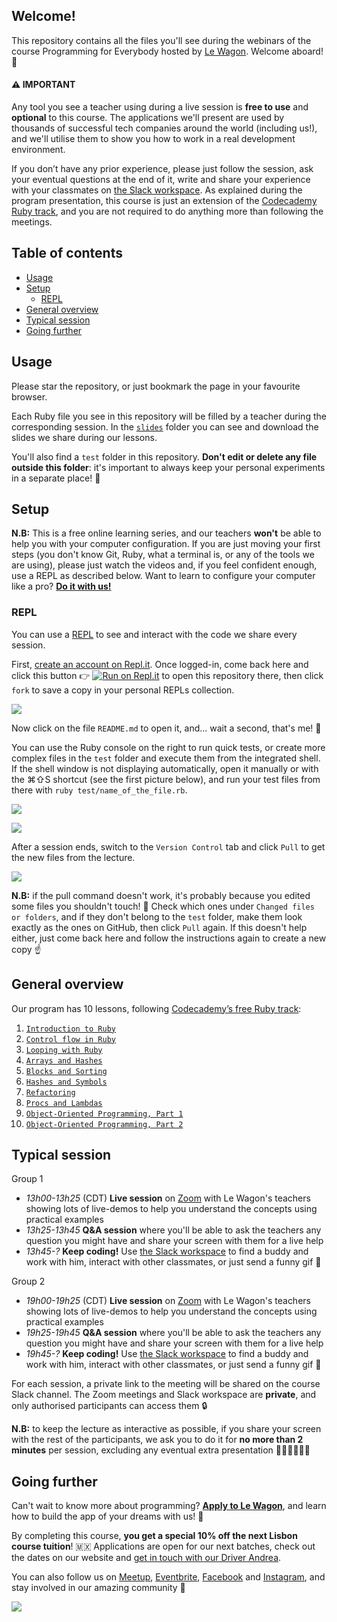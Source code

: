 ## Welcome!

This repository contains all the files you'll see during the webinars of the course Programming for Everybody hosted by [Le Wagon](https://www.lewagon.com/mexico). Welcome aboard! 🎉

#### ⚠️ IMPORTANT

Any tool you see a teacher using during a live session is **free to use** and **optional** to this course. The applications we'll present are used by thousands of successful tech companies around the world (including us!), and we'll utilise them to show you how to work in a real development environment.

If you don’t have any prior experience, please just follow the session, ask your eventual questions at the end of it, write and share your experience with your classmates on [the Slack workspace](https://le-wagon-para-todos.slack.com). As explained during the program presentation, this course is just an extension of the [Codecademy Ruby track](https://www.codecademy.com/learn/learn-ruby), and you are not required to do anything more than following the meetings.

## Table of contents

- [Usage](#usage)
- [Setup](#setup)
  - [REPL](#repl)
  <!-- - [Git and Ruby](#git-and-ruby) -->
- [General overview](#general-overview)
- [Typical session](#typical-session)
- [Going further](#going-further)

## Usage

Please star the repository, or just bookmark the page in your favourite browser.

Each Ruby file you see in this repository will be filled by a teacher during the corresponding session. In the [`slides`](https://github.com/lewagonmx/programming4everybody/tree/master/slides) folder you can see and download the slides we share during our lessons.

You'll also find a `test` folder in this repository. **Don't edit or delete any file outside this folder**: it's important to always keep your personal experiments in a separate place! 🧪

## Setup

**N.B:** This is a free online learning series, and our teachers **won't** be able to help you with your computer configuration. If you are just moving your first steps (you don't know Git, Ruby, what a terminal is, or any of the tools we are using), please just watch the videos and, if you feel confident enough, use a REPL as described below. Want to learn to configure your computer like a pro? **[Do it with us!](#going-further)**

### REPL

You can use a [REPL](https://en.wikipedia.org/wiki/Read%E2%80%93eval%E2%80%93print_loop) to see and interact with the code we share every session.

First, [create an account on Repl.it](https://repl.it/signup). Once logged-in, come back here and click this button 👉 [![Run on Repl.it](https://repl.it/badge/github/lewagonmx/programming4everybody)](https://repl.it/@lewagonmx/programming4everybody) to open this repository there, then click `fork` to save a copy in your personal REPLs collection.

![](https://github.com/lewagonmx/programming4everybody/raw/master/images/repl1.png)

Now click on the file `README.md` to open it, and... wait a second, that's me! 🤖

You can use the Ruby console on the right to run quick tests, or create more complex files in the `test` folder and execute them from the integrated shell.
If the shell window is not displaying automatically, open it manually or with the ⌘⇧S shortcut (see the first picture below), and run your test files from there with `ruby test/name_of_the_file.rb`.

![](https://github.com/lewagonmx/programming4everybody/raw/master/images/repl2.png)

![](https://github.com/lewagonmx/programming4everybody/raw/master/images/repl3.png)

After a session ends, switch to the `Version Control` tab and click `Pull` to get the new files from the lecture.

![](https://github.com/lewagonmx/programming4everybody/raw/master/images/repl4.png)

**N.B:** if the pull command doesn't work, it's probably because you edited some files you shouldn't touch! 🛑 Check which ones under `Changed files or folders`, and if they don't belong to the `test` folder, make them look exactly as the ones on GitHub, then click `Pull` again. If this doesn't help either, just come back here and follow the instructions again to create a new copy ☝️

<!-- ### Git and Ruby

**ONLY** if you already have:

- [Ruby](https://www.ruby-lang.org/en/documentation/installation) installed (type `ruby --version` in your terminal, it should give you a version >= 2.2)
- [Git](https://git-scm.com/book/en/v2/Getting-Started-Installing-Git) installed (`git --version` should be >= 1.7)
- a [GitHub profile](https://github.com/join)
- some basic knowledge of programming

you can clone this repository on your computer and fetch the new changes after each session.

First, fork (copy) this repository to your profile.

![](https://github.com/lewagonlisbon/programming4everybody/raw/master/images/fork.png)

Then, open your terminal and run the following commands one at a time (always read the comments carefully, they're there for a reason! 👀):

```sh
# TODO: change with your GitHub username
GITHUB_USERNAME="your-github-username"

# 1. Create a new folder where to keep your personal projects:
[ ! -d ~/code ] && mkdir ~/code
[ ! -d ~/code/$GITHUB_USERNAME ] && mkdir ~/code/$GITHUB_USERNAME
cd ~/code/$GITHUB_USERNAME

# 2. Clone the repository from your GitHub and connect to @lewagonlisbon's one (run JUST ONCE):
git clone https://github.com/$GITHUB_USERNAME/programming4everybody.git
cd programming4everybody
git remote add upstream https://github.com/lewagonlisbon/programming4everybody.git
git fetch --all
git reset --hard upstream/master

# 3. Open the repository in your favourite editor:
atom . # or `open -a Atom .`
subl . # or `open -a "Sublime Text" .`
code . # or `open -a "Visual Studio Code" .`
```

Check our code from the webinars in your editor and play around in the `test` folder. You can run your test files in the terminal with `ruby test/a_test_file.rb`, or type `irb` to open an interactive Ruby console.

After each session, get the latest updates with:

```sh
git fetch --all
git reset --hard upstream/master
```

> **Bonus**: if you use [Atom](https://atom.io), you can install the [Teletype package](https://teletype.atom.io) and interact with our code when you ask for a live help! 🤓
>
> ![](https://blog.atom.io/img/posts/teletype/code-together.gif) -->

## General overview

Our program has 10 lessons, following [Codecademy’s free Ruby track](https://www.codecademy.com/learn/learn-ruby):

1. [`Introduction to Ruby`](https://github.com/lewagonmx/programming4everybody/blob/master/01_introduction.rb)
2. [`Control flow in Ruby`](https://github.com/lewagonmx/programming4everybody/blob/master/02_control_flow.rb)
3. [`Looping with Ruby`](https://github.com/lewagonmx/programming4everybody/blob/master/03_looping.rb)
4. [`Arrays and Hashes`](https://github.com/lewagonmx/programming4everybody/blob/master/04_arrays_and_hashes.rb)
5. [`Blocks and Sorting`](https://github.com/lewagonmx/programming4everybody/blob/master/05_methods_and_blocks.rb)
6. [`Hashes and Symbols`](https://github.com/lewagonmx/programming4everybody/blob/master/06_hashes_and_symbols.rb)
7. [`Refactoring`](https://github.com/lewagonmx/programming4everybody/blob/master/07_refactoring.rb)
8. [`Procs and Lambdas`](https://github.com/lewagonmx/programming4everybody/blob/master/08_procs_and_lambdas.rb)
9. [`Object-Oriented Programming, Part 1`](https://github.com/lewagonmx/programming4everybody/blob/master/09_oop.rb)
10. [`Object-Oriented Programming, Part 2`](https://github.com/lewagonmx/programming4everybody/blob/master/10_oop.rb)

## Typical session

Group 1 
- _13h00-13h25_ (CDT) **Live session** on [Zoom](https://zoom.us/download) with Le Wagon's teachers showing lots of live-demos to help you understand the concepts using practical examples
- _13h25-13h45_ **Q&A session** where you'll be able to ask the teachers any question you might have and share your screen with them for a live help
- _13h45-?_ **Keep coding!** Use [the Slack workspace](https://le-wagon-para-todos.slack.com) to find a buddy and work with him, interact with other classmates, or just send a funny gif 🙈

Group 2
- _19h00-19h25_ (CDT) **Live session** on [Zoom](https://zoom.us/download) with Le Wagon's teachers showing lots of live-demos to help you understand the concepts using practical examples
- _19h25-19h45_ **Q&A session** where you'll be able to ask the teachers any question you might have and share your screen with them for a live help
- _19h45-?_ **Keep coding!** Use [the Slack workspace](https://le-wagon-para-todos.slack.com) to find a buddy and work with him, interact with other classmates, or just send a funny gif 🙈

For each session, a private link to the meeting will be shared on the course Slack channel. The Zoom meetings and Slack workspace are **private**, and only authorised participants can access them 🔒

**N.B:** to keep the lecture as interactive as possible, if you share your screen with the rest of the participants, we ask you to do it for **no more than 2 minutes** per session, excluding any eventual extra presentation 🙋🏼‍♀️🙋🏽‍♂️

## Going further

Can't wait to know more about programming? **[Apply to Le Wagon](http://www.lewagon.com/mexico/apply)**, and learn how to build the app of your dreams with us! 🚀

By completing this course, **you get a special 10% off the next Lisbon course tuition**! 🇲🇽 Applications are open for our next batches, check out the dates on our website and [get in touch with our Driver Andrea](https://app.slack.com/client/T012DRTFVGU/D013PDAFJ5S).

You can also follow us on [Meetup](https://www.meetup.com/Le-Wagon-Mexico/), [Eventbrite](https://www.eventbrite.com/o/le-wagon-mexico-coding-bootcamp-17507072625), [Facebook](https://www.facebook.com/lewagonmx) and [Instagram](https://www.instagram.com/lewagonmx), and stay involved in our amazing community 🤩

![](https://github.com/lewagonmx/programming4everybody/raw/master/images/lewagon.jpg)
